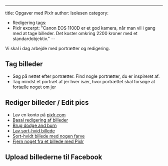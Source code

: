 ---
title: Opgaver med Pixlr
author: lsolesen
category:
  - Redigering
tags:
  - Pixlr
excerpt: "Canon EOS 1100D er et god kamera, når man vil i gang med at tage billeder. Det koster omkring 2200 kroner med et standardobjektiv."
--

Vi skal i dag arbejde med portrætter og redigering.

## Tag billeder

- Søg på nettet efter portrætter. Find nogle portrætter, du er inspireret af.
- Tag mindst et portræt af jer hver især, hvor portrættet skal forsøge at fortælle noget om jer

## Rediger billeder / Edit pics

- Lav en konto på [pixlr.com](http://www.pixlr.com)
- [Basal redigering af billeder](https://www.youtube.com/watch?v=fHJpm9-gPkQ)
- [Brug dodge and burn](https://www.youtube.com/watch?v=etpGDcV-0Ic)
- [Lav sort-hvid billede](http://vimeo.com/19763291)
- [Sort-hvidt billede med nogen farve](https://www.youtube.com/watch?v=u6RGa6Rd_Ys)
- [Fjern noget fra et billede med Pixlr](https://www.youtube.com/watch?v=oZ3aCoXNVXI)

## Upload billederne til Facebook
